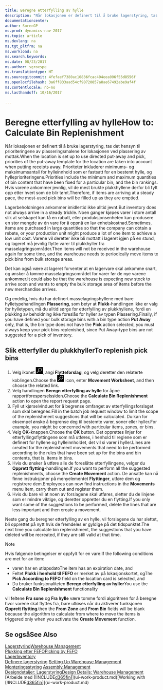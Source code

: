 ```yaml
---
title: Beregne etterfylling av hylle
description: "Når lokasjonen er definert til å bruke lagerstyring, tas det hensyn til prioriteringene av plasseringsmalene for lokasjonen ved plassering av mottak."
documentationcenter: 
author: SorenGP
ms.prod: dynamics-nav-2017
ms.topic: article
ms.devlang: na
ms.tgt_pltfrm: na
ms.workload: na
ms.search.keywords: 
ms.date: 08/23/2017
ms.author: sgroespe
ms.translationtype: HT
ms.sourcegitcommit: 4fefaef7380ac10836fcac404eea006f55d8556f
ms.openlocfilehash: 3a6ff833aad54cf98720857a8ae67492abe9af4f
ms.contentlocale: nb-no
ms.lasthandoff: 10/16/2017

---
```

# <a name="how-to-calculate-bin-replenishment"></a><span data-ttu-id="840a7-103">Beregne etterfylling av hylle</span><span class="sxs-lookup"><span data-stu-id="840a7-103">How to: Calculate Bin Replenishment</span></span>
<span data-ttu-id="840a7-104">Når lokasjonen er definert til å bruke lagerstyring, tas det hensyn til prioriteringene av plasseringsmalene for lokasjonen ved plassering av mottak.</span><span class="sxs-lookup"><span data-stu-id="840a7-104">When the location is set up to use directed put-away and pick, priorities of the put-away template for the location are taken into account when putting receipts away.</span></span> <span data-ttu-id="840a7-105">Prioriteter inkluderer minimums- og maksimumsantall for hylleinnhold som er fastsatt for en bestemt hylle, og hylleprioriteringene.</span><span class="sxs-lookup"><span data-stu-id="840a7-105">Priorities include the minimum and maximum quantities of bin content that have been fixed for a particular bin, and the bin rankings.</span></span> <span data-ttu-id="840a7-106">Hvis varene ankommer jevnlig, vil de mest brukte plukkhyllene derfor bli fylt opp etter hvert som de blir tømt.</span><span class="sxs-lookup"><span data-stu-id="840a7-106">Therefore, if items are arriving at a steady pace, the most-used pick bins will be filled up as they are emptied.</span></span>  

<span data-ttu-id="840a7-107">Lagerbeholdningen ankommer imidlertid ikke alltid jevnt.</span><span class="sxs-lookup"><span data-stu-id="840a7-107">But inventory does not always arrive in a steady trickle.</span></span> <span data-ttu-id="840a7-108">Noen ganger kjøpes varer i store antall slik at selskapet kan få en rabatt, eller produksjonsenheten kan produsere en stor mengde av én vare for å oppnå en lav enhetskostnad.</span><span class="sxs-lookup"><span data-stu-id="840a7-108">Sometimes, items are purchased in large quantities so that the company can obtain a rebate, or your production unit might produce a lot of one item to achieve a low unit cost.</span></span> <span data-ttu-id="840a7-109">Varene vil deretter ikke bli mottatt i lageret igjen på en stund, og lageret må jevnlig flytte varer til plukkhyller fra masselagringsområder.</span><span class="sxs-lookup"><span data-stu-id="840a7-109">Then items will not be received in the warehouse again for some time, and the warehouse needs to periodically move items to pick bins from bulk storage areas.</span></span>  

<span data-ttu-id="840a7-110">Det kan også være at lageret forventer at en lagervare skal ankomme snart, og ønsker å tømme masselagringsområdet for varer før de nye varene ankommer.</span><span class="sxs-lookup"><span data-stu-id="840a7-110">It could also be that the warehouse is expecting new stock to arrive soon and wants to empty the bulk storage area of items before the new merchandise arrives.</span></span>  

<span data-ttu-id="840a7-111">Og endelig, hvis du har definert masselagringshyllene med bare hylletypehandlingen **Plassering**, som betyr at **Plukk**-handlingen ikke er valg for hylletypen, må du alltid sørge for etterfylling av plukkhyllene, fordi en plukking av beholdning ikke foreslås for hyller av typen Plassering.</span><span class="sxs-lookup"><span data-stu-id="840a7-111">Finally, if you have defined your bulk storage bins with a bin type action **Put Away** only, that is, the bin type does not have the **Pick** action selected, you must always keep your pick bins replenished, since Put Away-type bins are not suggested for a pick of inventory.</span></span>  

## <a name="to-replenish-pick-bins"></a><span data-ttu-id="840a7-112">Slik etterfyller du plukkhyller</span><span class="sxs-lookup"><span data-stu-id="840a7-112">To replenish pick bins</span></span>  
1.  <span data-ttu-id="840a7-113">Velg ikonet ![Søk etter side eller rapport](media/ui-search/search_small.png "Søk etter side eller rapport"), angi **Flytteforslag**, og velg deretter den relaterte koblingen.</span><span class="sxs-lookup"><span data-stu-id="840a7-113">Choose the ![Search for Page or Report](media/ui-search/search_small.png "Search for Page or Report icon") icon, enter **Movement Worksheet**, and then choose the related link.</span></span>  
2.  <span data-ttu-id="840a7-114">Velg handlingen **Beregn etterfylling av hylle** for åpne rapportforespørselssiden.</span><span class="sxs-lookup"><span data-stu-id="840a7-114">Choose the **Calculate Bin Replenishment** action to open the report request page.</span></span>  
3.  <span data-ttu-id="840a7-115">Fyll ut kjørselvinduet for å begrense omfanget av etterfyllingsforslaget som skal beregnes.</span><span class="sxs-lookup"><span data-stu-id="840a7-115">Fill in the batch job request window to limit the scope of the replenishment suggestions that will be calculated.</span></span> <span data-ttu-id="840a7-116">Du kan for eksempel ønske å begrense deg til bestemte varer, soner eller hyller.</span><span class="sxs-lookup"><span data-stu-id="840a7-116">For example, you might be concerned with particular items, zones, or bins.</span></span>  
4.  <span data-ttu-id="840a7-117">Velg **OK**-knappen.</span><span class="sxs-lookup"><span data-stu-id="840a7-117">Choose the **OK** button.</span></span> <span data-ttu-id="840a7-118">Det opprettes linjer for etterfyllingsflyttingene som må utføres, i henhold til reglene som er definert for hyllene og hylleinnholdet, det vil si varer i hyller.</span><span class="sxs-lookup"><span data-stu-id="840a7-118">Lines are created for the replenishment movements that need to be performed according to the rules that have been set up for the bins and bin contents, that is, items in bins.</span></span>  
5.  <span data-ttu-id="840a7-119">Hvis du ønsker å utføre alle de foreslåtte etterfyllingene, velger du **Opprett flytting**-handlingen.</span><span class="sxs-lookup"><span data-stu-id="840a7-119">If you want to perform all the suggested replenishments, choose the **Create Movement** action.</span></span> <span data-ttu-id="840a7-120">De ansatte kan nå finne instruksjoner på menyelementet **Flyttinger**, utføre dem og registrere dem.</span><span class="sxs-lookup"><span data-stu-id="840a7-120">Employees can now find instructions in the **Movements** menu item, carry them out and register them.</span></span>  
6.  <span data-ttu-id="840a7-121">Hvis du bare vil at noen av forslagene skal utføres, sletter du de linjene som er mindre viktige, og deretter oppretter du en flytting.</span><span class="sxs-lookup"><span data-stu-id="840a7-121">If you only want some of the suggestions to be performed, delete the lines that are less important and then create a movement.</span></span>  

<span data-ttu-id="840a7-122">Neste gang du beregner etterfylling av en hylle, vil forslagene du har slettet, bli opprettet på nytt hvis de fremdeles er gyldige på det tidspunktet.</span><span class="sxs-lookup"><span data-stu-id="840a7-122">The next time you calculate bin replenishment, the suggestions that you have deleted will be recreated, if they are still valid at that time.</span></span>  

> [!NOTE]  
>  <span data-ttu-id="840a7-123">Hvis følgende betingelser er oppfylt for en vare:</span><span class="sxs-lookup"><span data-stu-id="840a7-123">If the following conditions are met for an item:</span></span>  
>   
>  -   <span data-ttu-id="840a7-124">varen har en utløpsdato</span><span class="sxs-lookup"><span data-stu-id="840a7-124">The item has an expiration date, and</span></span>  
> -   <span data-ttu-id="840a7-125">Feltet **Plukk i henhold til FEFO** er merket av på lokasjonskortet, og</span><span class="sxs-lookup"><span data-stu-id="840a7-125">The **Pick According to FEFO** field on the location card is selected, and</span></span>  
> -   <span data-ttu-id="840a7-126">Du bruker funksjonaliteten **Beregn etterfylling av hyller**</span><span class="sxs-lookup"><span data-stu-id="840a7-126">You use the **Calculate Bin Replenishment** functionality</span></span>  
>   
>  <span data-ttu-id="840a7-127">vil feltene **Fra sone** og **Fra hylle** være tomme fordi algoritmen for å beregne hvor varene skal flyttes fra, bare utløses når du aktiverer funksjonen **Opprett flytting**.</span><span class="sxs-lookup"><span data-stu-id="840a7-127">then the **From Zone** and **From Bin** fields will be blank because the algorithm to calculate from where to move the items is triggered only when you activate the **Create Movement** function.</span></span>  

## <a name="see-also"></a><span data-ttu-id="840a7-128">Se også</span><span class="sxs-lookup"><span data-stu-id="840a7-128">See Also</span></span>  
[<span data-ttu-id="840a7-129">Lagerstyring</span><span class="sxs-lookup"><span data-stu-id="840a7-129">Warehouse Management</span></span>](warehouse-manage-warehouse.md)  
[<span data-ttu-id="840a7-130">Plukking etter FEFO</span><span class="sxs-lookup"><span data-stu-id="840a7-130">Picking by FEFO</span></span>](warehouse-picking-by-fefo.md)  
[<span data-ttu-id="840a7-131">Lager</span><span class="sxs-lookup"><span data-stu-id="840a7-131">Inventory</span></span>](inventory-manage-inventory.md)  
<span data-ttu-id="840a7-132">[Definere lagerstyring](warehouse-setup-warehouse.md)   </span><span class="sxs-lookup"><span data-stu-id="840a7-132">[Setting Up Warehouse Management](warehouse-setup-warehouse.md)   </span></span>  
<span data-ttu-id="840a7-133">[Monteringsstyring](assembly-assemble-items.md)  </span><span class="sxs-lookup"><span data-stu-id="840a7-133">[Assembly Management](assembly-assemble-items.md)  </span></span>  
[<span data-ttu-id="840a7-134">Designdetaljer: Lagerstyring</span><span class="sxs-lookup"><span data-stu-id="840a7-134">Design Details: Warehouse Management</span></span>](design-details-warehouse-management.md)  
<span data-ttu-id="840a7-135">[Arbeide med [!INCLUDE[d365fin](includes/d365fin_md.md)]](ui-work-product.md)</span><span class="sxs-lookup"><span data-stu-id="840a7-135">[Working with [!INCLUDE[d365fin](includes/d365fin_md.md)]](ui-work-product.md)</span></span>

